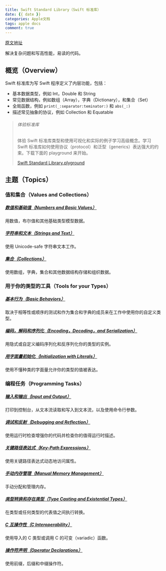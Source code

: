 ```yaml
---
title: Swift Standard Library（Swift 标准库）
date: {{ date }}
categories: Apple文档
tags: apple docs
comment: true
---
```

[原文地址](https://developer.apple.com/documentation/swift)

解决复杂问题和写高性能，易读的代码。

## 概览（Overview）

Swift 标准库为写 Swift 程序定义了内层功能，包括：

- 基本数据类型，例如 Int，Double 和 String
- 常见数据结构，例如数组（Array），字典（Dictionary），和集合（Set）
- 全局函数，例如 `print(_:separator:teminator:)` 和 `abs(_:)`
- 描述常见抽象的协议，例如 Collection 和 Equatable

> ###### 体验标准库
>
> 体验 Swift 标准库类型和使用可视化和实际的例子学习高级概念。学习 Swift 标准库如何使用协议（protocol）和泛型（generics）表达强大的约束。下载下面的 playground 来开始。
>
> [Swift Standard Library.plyground](https://developer.apple.com/sample-code/swift/downloads/standard-library.zip)

## 主题（Topics）

### 值和集合（Values and Collections）

##### [数值和基础值（Numbers and Basic Values）](/2017/09/24/2017-09/Numbers-and-Basic-Values）/)

用数值，布尔值和其他基础类型模型数据。

##### [字符串和文本（Strings and Text）](https://developer.apple.com/documentation/swift/strings_and_text)

使用 Unicode-safe 字符串文本工作。

##### [集合（Collections）](https://developer.apple.com/documentation/swift/collections)

使用数组，字典，集合和其他数据结构存储和组织数据。

### 用于你的类型的工具（Tools for your Types）

##### [基本行为（Basic Behaviors）](https://developer.apple.com/documentation/swift/basic_behaviors)

取决于相等性或顺序的测试和作为集合和字典的成员来在工作中使用你的自定义类型。

##### [编码，解码和序列化（Encoding，Decoding，and Serialization）](https://developer.apple.com/documentation/swift/encoding_decoding_and_serialization)

用隐式或自定义编码序列化和反序列化你的类型的实例。

##### [用字面量初始化（Initialization with Literals）](https://developer.apple.com/documentation/swift/initialization_with_literals)

使用不懂种类的字面量允许你的类型的值被表达。

### 编程任务（Programming Tasks）

##### [输入和输出（Input and Output）](https://developer.apple.com/documentation/swift/input_and_output)

打印到控制台，从文本流读取和写入到文本流，以及使用命令行参数。

##### [调试和反射（Debugging and Reflection）](https://developer.apple.com/documentation/swift/debugging_and_reflection)

使用运行时检查增强你的代码并检查你的值得运行时描述。

##### [关键路径表达式（Key-Path Expressions）](https://developer.apple.com/documentation/swift/key_path_expressions)

使用关键路径表达式动态地访问属性。

##### [手动内存管理（Manual Memory Management）](https://developer.apple.com/documentation/swift/manual_memory_management)

手动分配和管理内存。

##### [类型转换和存在类型（Type Casting and Existential Types）](https://developer.apple.com/documentation/swift/type_casting_and_existential_types)

在类型或任何类型的代表值之间执行转换。

##### [C 互操作性（C Interoperability）](https://developer.apple.com/documentation/swift/c_interoperability)

使用导入的 C 类型或调用 C 的可变（variadic）函数。

##### [操作符声明（Operator Declarations）](https://developer.apple.com/documentation/swift/operator_declarations)

使用前缀，后缀和中缀操作符。